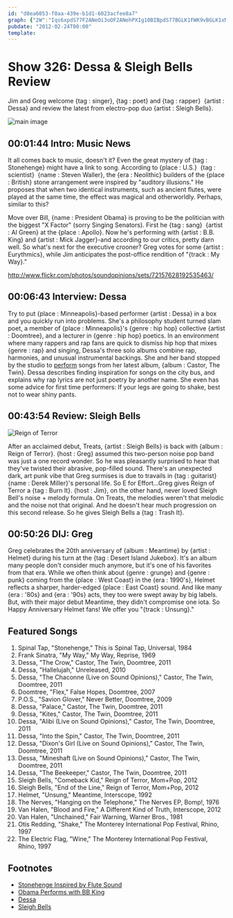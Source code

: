 ```yaml
---
id: "d8ea6053-f0aa-439e-b1d1-6023acfee8a7"
graph: {"2W":"Iqs6xpdS77F2ANeOi3oOF2ANehPXIg10BIBpdS77BGLK1FWK9vBGLK1xMqAbBGLK1JzDtNBGLK1WalOxJzDtNXcSQ2JzDtNWalOxFWK9vxMqAb","B7":"BC8nJkO7lOBIz9dkO7lOBIz9dSozgMBC8nJBIz9d3TmBdBC8nJBC8nJBMefy","216":"lcrUxpviZgKsmUMpviZgBQsAMlcrUxgMit6lcrUxBHm1GgMit63jrd1KsmUMBQsAMX6cfd","2C2":"JnUYBU1au068LzCJnUYBU1au0kLBEwBLsPGU1au0KTrjyU1au068LzCU1au068LzCqYVo9"}
pubdate: "2012-02-24T00:00"
template: 
---
```






# Show 326: Dessa & Sleigh Bells Review

Jim and Greg welcome {tag : singer}, {tag : poet} and {tag : rapper}  {artist : Dessa} and review the latest from electro-pop duo {artist : Sleigh Bells}.

![main image](https://static.soundopinions.org/images/2012/dessa.jpg)



## 00:01:44 Intro: Music News

It all comes back to music, doesn't it? Even the great mystery of {tag : Stonehenge} might have a link to song. According to {place : U.S.}  {tag : scientist}  {name : Steven Waller}, the {era : Neolithic} builders of the {place : British} stone arrangement were inspired by "auditory illusions." He proposes that when two identical instruments, such as ancient flutes, were played at the same time, the effect was magical and otherworldly. Perhaps, similar to this?

Move over Bill, {name : President Obama} is proving to be the politician with the biggest "X Factor" (sorry Singing Senators). First he {tag : sang}  {artist : Al Green} at the {place : Apollo}. Now he's performing with {artist : B.B. King} and {artist : Mick Jagger}-and according to our critics, pretty darn well. So what's next for the executive crooner? Greg votes for some {artist : Eurythmics}, while Jim anticipates the post-office rendition of "{track : My Way}."

http://www.flickr.com/photos/soundopinions/sets/72157628192535463/



## 00:06:43 Interview: Dessa

Try to put {place : Minneapolis}-based performer {artist : Dessa} in a box and you quickly run into problems. She's a philosophy student turned slam poet, a member of {place : Minneapolis}'s {genre : hip hop} collective {artist : Doomtree}, and a lecturer in {genre : hip hop} poetics. In an environment where many rappers and rap fans are quick to dismiss hip hop that mixes {genre : rap} and singing, Dessa's three solo albums combine rap, harmonies, and unusual instrumental backings. She and her band stopped by the studio to [perform](https://vimeo.com/groups/205271) songs from her latest album, {album : Castor, The Twin}. Dessa describes finding inspiration for songs on the city bus, and explains why rap lyrics are not just poetry by another name. She even has some advice for first time performers: If your legs are going to shake, best not to wear shiny pants.



## 00:43:54 Review: Sleigh Bells

![Reign of Terror](https://static.soundopinions.org/assets/326/2160.jpg)

After an acclaimed debut, Treats, {artist : Sleigh Bells} is back with {album : Reign of Terror}. {host : Greg} assumed this two-person noise pop band was just a one record wonder. So he was pleasantly surprised to hear that they've twisted their abrasive, pop-filled sound. There's an unexpected dark, art punk vibe that Greg surmises is due to travails in {tag : guitarist}  {name : Derek Miller}'s personal life. So E for Effort...Greg gives Reign of Terror a {tag : Burn It}. {host : Jim}, on the other hand, never loved Sleigh Bell's noise + melody formula. On Treats, the melodies weren't that melodic and the noise not that original. And he doesn't hear much progression on this second release. So he gives Sleigh Bells a {tag : Trash It}.



## 00:50:26 DIJ: Greg

Greg celebrates the 20th anniversary of {album : Meantime} by {artist : Helmet} during his turn at the {tag : Desert Island Jukebox}. It's an album many people don't consider much anymore, but it's one of his favorites from that era. While we often think about {genre : grunge} and {genre : punk} coming from the {place : West Coast} in the {era : 1990's}, Helmet reflects a sharper, harder-edged {place : East Coast} sound. And like many {era : '80s} and {era : '90s} acts, they too were swept away by big labels. But, with their major debut Meantime, they didn't compromise one iota. So Happy Anniversary Helmet fans! We offer you "{track : Unsung}."



## Featured Songs

1. Spinal Tap, "Stonehenge," This is Spinal Tap, Universal, 1984
2. Frank Sinatra, "My Way," My Way, Reprise, 1969
3. Dessa, "The Crow," Castor, The Twin, Doomtree, 2011
4. Dessa, "Hallelujah," Unreleased, 2010
5. Dessa, "The Chaconne (Live on Sound Opinions)," Castor, The Twin, Doomtree, 2011
6. Doomtree, "Flex," False Hopes, Doomtree, 2007
7. P.O.S., "Savion Glover," Never Better, Doomtree, 2009
8. Dessa, "Palace," Castor, The Twin, Doomtree, 2011
9. Dessa, "Kites," Castor, The Twin, Doomtree, 2011
10. Dessa, "Alibi (Live on Sound Opinions)," Castor, The Twin, Doomtree, 2011
11. Dessa, "Into the Spin," Castor, The Twin, Doomtree, 2011
12. Dessa, "Dixon's Girl (Live on Sound Opinions)," Castor, The Twin, Doomtree, 2011
13. Dessa, "Mineshaft (Live on Sound Opinions)," Castor, The Twin, Doomtree, 2011
14. Dessa, "The Beekeeper," Castor, The Twin, Doomtree, 2011
15. Sleigh Bells, "Comeback Kid," Reign of Terror, Mom+Pop, 2012
16. Sleigh Bells, "End of the Line," Reign of Terror, Mom+Pop, 2012
17. Helmet, "Unsung," Meantime, Interscope, 1992
18. The Nerves, "Hanging on the Telephone," The Nerves EP, Bomp!, 1976
19. Van Halen, "Blood and Fire," A Different Kind of Truth, Interscope, 2012
20. Van Halen, "Unchained," Fair Warning, Warner Bros., 1981
21. Otis Redding, "Shake," The Monterey International Pop Festival, Rhino, 1997
22. The Electric Flag, "Wine," The Monterey International Pop Festival, Rhino, 1997



## Footnotes

- [Stonehenge Inspired by Flute Sound](http://www.bbc.com/news/science-environment-17080299)
- [Obama Performs with BB King](http://www.washingtonpost.com/blogs/ezra-klein/post/lunch-break-obama-signs-sweet-home-chicago/2012/02/22/gIQA3zOXTR_blog.html)
- [Dessa](http://www.doomtree.net/dessa/)
- [Sleigh Bells](http://bitterrivals.us/)